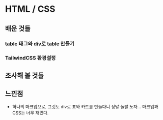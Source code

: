 # HTML / CSS

## 배운 것들

### table 태그와 div로 table 만들기
### TailwindCSS 환경설정

## 조사해 볼 것들

## 느낀점
- 하나의 마크업으로, 그것도 div로 표와 카드를 만들다니 정말 놀랄 노자... 마크업과 CSS는 너무 재밌다.
